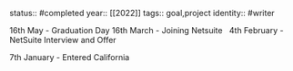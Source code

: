 status:: #completed
year:: [[2022]]
tags:: goal,project
identity:: #writer

16th May - Graduation Day
16th March - Joining Netsuite  
4th February - NetSuite Interview and Offer

7th January - Entered California
